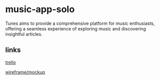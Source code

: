 # music-app-solo
Tunes aims to provide a comprehensive platform for music enthusiasts, offering a seamless experience of exploring music and discovering insightful articles.

## links
[trello](https://trello.com/invite/musicapp103/ATTIf0a8c2ab24782908e40ea16ad4d85d56770E9C9A)

[wireframe/mockup](https://www.figma.com/team_invite/redeem/Wj2SoXuOocbADxHu6TXl59)
